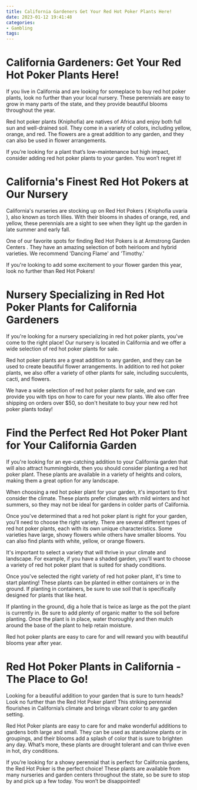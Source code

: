 ```yaml
---
title: California Gardeners Get Your Red Hot Poker Plants Here!
date: 2023-01-12 19:41:48
categories:
- Gambling
tags:
---
```



#  California Gardeners: Get Your Red Hot Poker Plants Here!

If you live in California and are looking for someplace to buy red hot poker plants, look no further than your local nursery. These perennials are easy to grow in many parts of the state, and they provide beautiful blooms throughout the year.

Red hot poker plants (Kniphofia) are natives of Africa and enjoy both full sun and well-drained soil. They come in a variety of colors, including yellow, orange, and red. The flowers are a great addition to any garden, and they can also be used in flower arrangements.

If you’re looking for a plant that’s low-maintenance but high impact, consider adding red hot poker plants to your garden. You won’t regret it!

#  California's Finest Red Hot Pokers at Our Nursery

California's nurseries are stocking up on Red Hot Pokers ( Kniphofia uvaria ), also known as torch lilies. With their blooms in shades of orange, red, and yellow, these perennials are a sight to see when they light up the garden in late summer and early fall.

One of our favorite spots for finding Red Hot Pokers is at Armstrong Garden Centers . They have an amazing selection of both heirloom and hybrid varieties. We recommend 'Dancing Flame' and 'Timothy.'

If you're looking to add some excitement to your flower garden this year, look no further than Red Hot Pokers!

#  Nursery Specializing in Red Hot Poker Plants for California Gardeners

If you're looking for a nursery specializing in red hot poker plants, you've come to the right place! Our nursery is located in California and we offer a wide selection of red hot poker plants for sale.

Red hot poker plants are a great addition to any garden, and they can be used to create beautiful flower arrangements. In addition to red hot poker plants, we also offer a variety of other plants for sale, including succulents, cacti, and flowers.

We have a wide selection of red hot poker plants for sale, and we can provide you with tips on how to care for your new plants. We also offer free shipping on orders over $50, so don't hesitate to buy your new red hot poker plants today!

#  Find the Perfect Red Hot Poker Plant for Your California Garden

If you're looking for an eye-catching addition to your California garden that will also attract hummingbirds, then you should consider planting a red hot poker plant. These plants are available in a variety of heights and colors, making them a great option for any landscape.

When choosing a red hot poker plant for your garden, it's important to first consider the climate. These plants prefer climates with mild winters and hot summers, so they may not be ideal for gardens in colder parts of California.

Once you've determined that a red hot poker plant is right for your garden, you'll need to choose the right variety. There are several different types of red hot poker plants, each with its own unique characteristics. Some varieties have large, showy flowers while others have smaller blooms. You can also find plants with white, yellow, or orange flowers.

It's important to select a variety that will thrive in your climate and landscape. For example, if you have a shaded garden, you'll want to choose a variety of red hot poker plant that is suited for shady conditions.

Once you've selected the right variety of red hot poker plant, it's time to start planting! These plants can be planted in either containers or in the ground. If planting in containers, be sure to use soil that is specifically designed for plants that like heat.

If planting in the ground, dig a hole that is twice as large as the pot the plant is currently in. Be sure to add plenty of organic matter to the soil before planting. Once the plant is in place, water thoroughly and then mulch around the base of the plant to help retain moisture.

Red hot poker plants are easy to care for and will reward you with beautiful blooms year after year.

#  Red Hot Poker Plants in California - The Place to Go!

Looking for a beautiful addition to your garden that is sure to turn heads? Look no further than the Red Hot Poker plant! This striking perennial flourishes in California’s climate and brings vibrant color to any garden setting.

Red Hot Poker plants are easy to care for and make wonderful additions to gardens both large and small. They can be used as standalone plants or in groupings, and their blooms add a splash of color that is sure to brighten any day. What’s more, these plants are drought tolerant and can thrive even in hot, dry conditions.

If you’re looking for a showy perennial that is perfect for California gardens, the Red Hot Poker is the perfect choice! These plants are available from many nurseries and garden centers throughout the state, so be sure to stop by and pick up a few today. You won’t be disappointed!